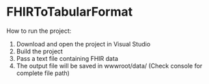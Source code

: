 # FHIRToTabularFormat
How to run the project:
1. Download and open the project in Visual Studio
2. Build the project
3. Pass a text file containing FHIR data
4. The output file will be saved in wwwroot/data/  (Check console for complete file path)
